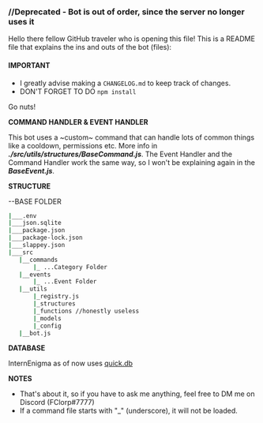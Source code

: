 ### //Deprecated - Bot is out of order, since the server no longer uses it ###

Hello there fellow GitHub traveler who is opening this file! This is a README file that explains the ins and outs of the bot (files):

#### IMPORTANT ####
- I greatly advise making a `CHANGELOG.md` to keep track of changes.
- DON'T FORGET TO DO `npm install`

Go nuts!

**COMMAND HANDLER & EVENT HANDLER**

This bot uses a ~custom~ command that can handle lots of common things like a cooldown, permissions etc. More info in ***./src/utils/structures/BaseCommand.js***. The Event Handler and the Command Handler work the same way, so I won't be explaining again in the ***BaseEvent.js***.

**STRUCTURE**

--BASE FOLDER

 ```bash
 |___.env
 |___json.sqlite
 |___package.json
 |___package-lock.json
 |___slappey.json
 |___src
    |__commands
        |_ ...Category Folder
    |__events
        |_ ...Event Folder
    |__utils
        |_registry.js
        |_structures
        |_functions //honestly useless
        |_models  
        |_config 
    |__bot.js
 ```

**DATABASE**

InternEnigma as of now uses [quick.db](https://quickdb.js.org/overview/docs)

**NOTES**

- That's about it, so if you have to ask me anything, feel free to DM me on Discord (FClorp#7777)
- If a command file starts with "_" (underscore), it will not be loaded.
